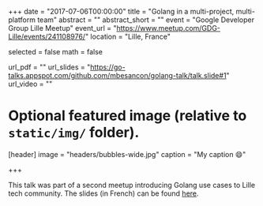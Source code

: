 +++
date = "2017-07-06T00:00:00"
title = "Golang in a multi-project, multi-platform team"
abstract = ""
abstract_short = ""
event = "Google Developer Group Lille Meetup"
event_url = "https://www.meetup.com/GDG-Lille/events/241108976/"
location = "Lille, France"

selected = false
math = false

url_pdf = ""
url_slides = "https://go-talks.appspot.com/github.com/mbesancon/golang-talk/talk.slide#1"
url_video = ""

# Optional featured image (relative to `static/img/` folder).
[header]
image = "headers/bubbles-wide.jpg"
caption = "My caption :smile:"

+++

This talk was part of a second meetup introducing Golang use cases
to Lille tech community. The slides (in French) can be found
[here](https://go-talks.appspot.com/github.com/mbesancon/golang-talk/talk.slide#1).
